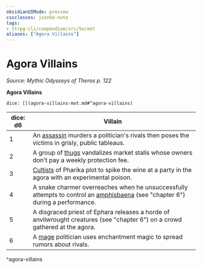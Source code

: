 ```yaml
---
obsidianUIMode: preview
cssclasses: json5e-note
tags:
- ttrpg-cli/compendium/src/5e/mot
aliases: ["Agora Villains"]
---
```

# Agora Villains
*Source: Mythic Odysseys of Theros p. 122* 

**Agora Villains**

`dice: [](agora-villains-mot.md#^agora-villains)`

| dice: d6 | Villain |
|----------|---------|
| 1 | An [assassin](assassin.md) murders a politician's rivals then poses the victims in grisly, public tableaus. |
| 2 | A group of [thugs](thug.md) vandalizes market stalls whose owners don't pay a weekly protection fee. |
| 3 | [Cultists](cultist-xmm.md) of Pharika plot to spike the wine at a party in the agora with an experimental poison. |
| 4 | A snake charmer overreaches when he unsuccessfully attempts to control an [amphisbaena](amphisbaena-gos.md) (see "chapter 6") during a performance. |
| 5 | A disgraced priest of Ephara releases a horde of anvilwrought creatures (see "chapter 6") on a crowd gathered at the agora. |
| 6 | A [mage](mage-xmm.md) politician uses enchantment magic to spread rumors about rivals. |
^agora-villains